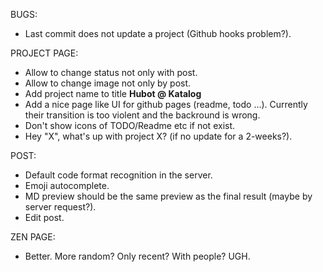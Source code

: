 BUGS:
 * Last commit does not update a project (Github hooks problem?).

PROJECT PAGE:
 * Allow to change status not only with post. 
 * Allow to change image not only by post.
 * Add project name to title **Hubot @ Katalog**
 * Add a nice page like UI for github pages (readme, todo ...). Currently their transition is too violent and the backround is wrong.
 * Don't show icons of TODO/Readme etc if not exist.
 * Hey "X", what's up with project X? (if no update for a 2-weeks?).

POST:
   * Default code format recognition in the server.
   * Emoji autocomplete.
   * MD preview should be the same preview as the final result (maybe by server request?).
   * Edit post.

ZEN PAGE:
   * Better. More random? Only recent? With people? UGH.
